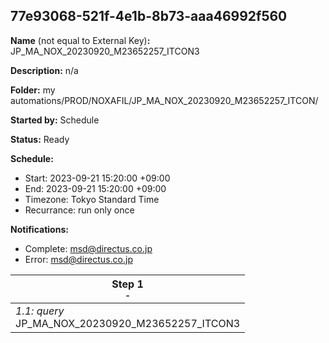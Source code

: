 ## 77e93068-521f-4e1b-8b73-aaa46992f560

**Name** (not equal to External Key)**:** JP_MA_NOX_20230920_M23652257_ITCON3

**Description:** n/a

**Folder:** my automations/PROD/NOXAFIL/JP_MA_NOX_20230920_M23652257_ITCON/

**Started by:** Schedule

**Status:** Ready

**Schedule:**

* Start: 2023-09-21 15:20:00 +09:00
* End: 2023-09-21 15:20:00 +09:00
* Timezone: Tokyo Standard Time
* Recurrance: run only once

**Notifications:**

* Complete: msd@directus.co.jp
* Error: msd@directus.co.jp

| Step 1<br>_<small>-</small>_ |
| --- |
| _1.1: query_<br>JP_MA_NOX_20230920_M23652257_ITCON3 |
